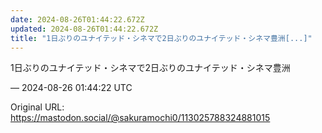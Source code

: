 ```yaml
---
date: 2024-08-26T01:44:22.672Z
updated: 2024-08-26T01:44:22.672Z
title: "1日ぶりのユナイテッド・シネマで2日ぶりのユナイテッド・シネマ豊洲[...]"
---
```


<p>1日ぶりのユナイテッド・シネマで2日ぶりのユナイテッド・シネマ豊洲</p>

&mdash; 2024-08-26 01:44:22 UTC

Original URL: https://mastodon.social/@sakuramochi0/113025788324881015
